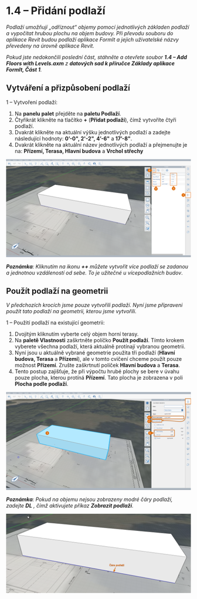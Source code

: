 # 1.4 – Přidání podlaží

_Podlaží umožňují „odříznout“ objemy pomocí jednotlivých základen podlaží a vypočítat hrubou plochu na objem budovy. Při převodu souboru do aplikace Revit budou podlaží aplikace FormIt a jejich uživatelské názvy převedeny na úrovně aplikace Revit._

_Pokud jste nedokončili poslední část, stáhněte a otevřete soubor **1.4 – Add Floors with Levels.axm** z **datových sad k příručce Základy aplikace FormIt, Část 1**._

## **Vytváření a přizpůsobení podlaží**

1 – Vytvoření podlaží:

1. Na **panelu palet** přejděte na **paletu Podlaží**.
2. Čtyřikrát klikněte na tlačítko **+** \(**Přidat podlaží**\), čímž vytvoříte čtyři podlaží.
3. Dvakrát klikněte na aktuální výšku jednotlivých podlaží a zadejte následující hodnoty: **0’-0", 2'-2", 4’-6"** a **17’-8"**.
4. Dvakrát klikněte na aktuální název jednotlivých podlaží a přejmenujte je na: **Přízemí, Terasa, Hlavní budova** a **Vrchol střechy**

![](../../.gitbook/assets/0%20%2816%29.png)

_**Poznámka**: Kliknutím na ikonu_ _**++**_ _můžete vytvořit více podlaží se zadanou a jednotnou vzdáleností od sebe. To je užitečné u vícepodlažních budov_.

## **Použít podlaží na geometrii**

_V předchozích krocích jsme pouze vytvořili podlaží. Nyní jsme připraveni použít tato podlaží na geometrii, kterou jsme vytvořili._

1 – Použití podlaží na existující geometrii:

1. Dvojitým kliknutím vyberte celý objem horní terasy.
2. Na **paletě Vlastnosti** zaškrtněte políčko **Použít podlaží**. Tímto krokem vyberete všechna podlaží, která aktuálně protínají vybranou geometrii.
3. Nyní jsou u aktuálně vybrané geometrie použita tři podlaží \(**Hlavní budova, Terasa** a **Přízemí**\), ale v tomto cvičení chceme použít pouze možnost **Přízemí**. Zrušte zaškrtnutí políček **Hlavní budova** a **Terasa**.
4. Tento postup zajišťuje, že při výpočtu hrubé plochy se bere v úvahu pouze plocha, kterou protíná **Přízemí**. Tato plocha je zobrazena v poli **Plocha podle podlaží**.

![](../../.gitbook/assets/1%20%284%29.png)

_**Poznámka**: Pokud na objemu nejsou zobrazeny modré čáry podlaží, zadejte_ _**DL**_ _, čímž aktivujete příkaz_ _**Zobrazit podlaží**._

![](../../.gitbook/assets/2%20%283%29.png)

